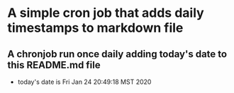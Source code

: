 A simple cron job that adds daily timestamps to markdown file
============================================================
## A chronjob run once daily adding today's date to this README.md file
* today's date is Fri Jan 24 20:49:18 MST 2020
